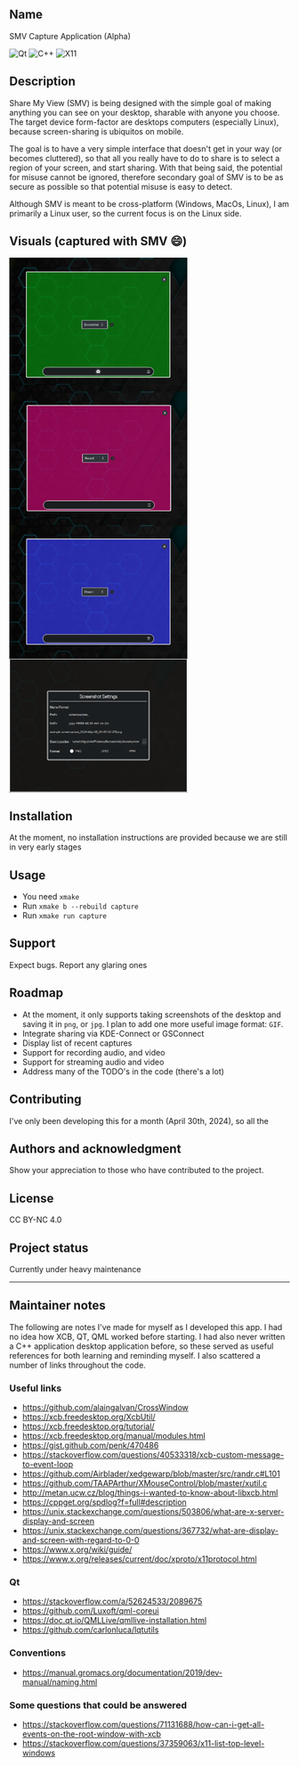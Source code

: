 ## Name
SMV Capture Application (Alpha)

![Qt](https://img.shields.io/badge/5.15-%2341CD52?style=for-the-badge&logo=Qt&logoColor=white&logoSize=auto)
![C++](https://img.shields.io/badge/17-%2300599C?style=for-the-badge&logo=cplusplus&logoColor=white&logoSize=auto)
![X11](https://img.shields.io/badge/XCB-%23F28834?style=for-the-badge&logo=xdotorg&logoColor=white&logoSize=auto)

## Description
Share My View (SMV) is being designed with the simple goal of making anything you can see on your desktop, sharable with anyone you choose. The target device form-factor are desktops computers (especially Linux), because screen-sharing is ubiquitos on mobile.

The goal is to have a very simple interface that doesn't get in your way (or becomes cluttered), so that all you really have to do to share is to select a region of your screen, and start sharing.
With that being said, the potential for misuse cannot be ignored, therefore secondary goal of SMV is to be as secure as possible so that potential misuse is easy to detect.

Although SMV is meant to be cross-platform (Windows, MacOs, Linux), I am primarily a Linux user, so the current focus is on the Linux side.

## Visuals (captured with SMV :smile:)
<div style="width: 100%; display: flex; flex-wrap: wrap">
<img src="docs/images/screenshot.png" style="max-width: 320px">
<img src="docs/images/record.png" style="max-width: 320px">
<img src="docs/images/stream.png" style="max-width: 320px">
<img src="docs/images/settings.png" style="max-width: 320px">
</div>

## Installation
At the moment, no installation instructions are provided because we are still in very early stages

## Usage
- You need `xmake`
- Run `xmake b --rebuild capture`
- Run `xmake run capture`

## Support
Expect bugs. Report any glaring ones

## Roadmap
- At the moment, it only supports taking screenshots of the desktop and saving it in `png`, or `jpg`. I plan to add one more useful image format: `GIF`.
- Integrate sharing via KDE-Connect or GSConnect
- Display list of recent captures
- Support for recording audio, and video
- Support for streaming audio and video
- Address many of the TODO's in the code (there's a lot)

## Contributing
I've only been developing this for a month (April 30th, 2024), so all the

## Authors and acknowledgment
Show your appreciation to those who have contributed to the project.

## License
CC BY-NC 4.0

## Project status
Currently under heavy maintenance

---

## Maintainer notes
The following are notes I've made for myself as I developed this app. I had no idea how XCB, QT, QML worked before starting. I had also never written a C++ application desktop application before, so these served as useful references for both learning and reminding myself. I also scattered a number of links throughout the code.

### Useful links
- https://github.com/alaingalvan/CrossWindow
- https://xcb.freedesktop.org/XcbUtil/
- https://xcb.freedesktop.org/tutorial/
- https://xcb.freedesktop.org/manual/modules.html
- https://gist.github.com/penk/470486
- https://stackoverflow.com/questions/40533318/xcb-custom-message-to-event-loop
- https://github.com/Airblader/xedgewarp/blob/master/src/randr.c#L101
- https://github.com/TAAPArthur/XMouseControl/blob/master/xutil.c
- http://metan.ucw.cz/blog/things-i-wanted-to-know-about-libxcb.html
- https://cppget.org/spdlog?f=full#description
- https://unix.stackexchange.com/questions/503806/what-are-x-server-display-and-screen
- https://unix.stackexchange.com/questions/367732/what-are-display-and-screen-with-regard-to-0-0
- https://www.x.org/wiki/guide/
- https://www.x.org/releases/current/doc/xproto/x11protocol.html

### Qt
- https://stackoverflow.com/a/52624533/2089675
- https://github.com/Luxoft/qml-coreui
- https://doc.qt.io/QMLLive/qmllive-installation.html
- https://github.com/carlonluca/lqtutils

### Conventions
- https://manual.gromacs.org/documentation/2019/dev-manual/naming.html

### Some questions that could be answered
- https://stackoverflow.com/questions/71131688/how-can-i-get-all-events-on-the-root-window-with-xcb
- https://stackoverflow.com/questions/37359063/x11-list-top-level-windows
